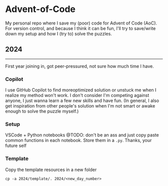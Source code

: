 # Advent-of-Code
My personal repo where I save my (poor) code for Advent of Code (AoC).
For version control, and because I think it can be fun, I'll try to save/write down my setup and how I (try to) solve the puzzles.

## 2024
***
First year joining in, got peer-pressured, not sure how much time I have.

### Copilot
I use GitHub Copilot to find moreoptimized solution or unstuck me when I realize my method won't work. I don't consider I'm competing against anyone, I just wanna learn a few new skills and have fun.
(In general, I also get inspiration from other people's solution when I'm not smart or awake enough to solve the puzzle myself.)
### Setup
VSCode + Python notebooks
@TODO: don't be an ass and just copy paste common functions in each notebook. Store them in a `.py`.
Thanks,
your future self

### Template
Copy the template resources in a new folder
```
cp -a 2024/template/. 2024/<new_day_number>
```

